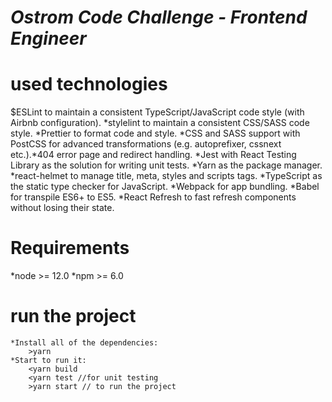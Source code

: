 # <em><b>Ostrom Code Challenge - Frontend Engineer</b></em>

# used technologies

$ESLint to maintain a consistent TypeScript/JavaScript code style (with Airbnb configuration).
*stylelint to maintain a consistent CSS/SASS code style.
*Prettier to format code and style.
*CSS and SASS support with PostCSS for advanced transformations (e.g. autoprefixer, cssnext etc.).*404 error page and redirect handling.
*Jest with React Testing Library as the solution for writing unit tests.
*Yarn as the package manager.
*react-helmet to manage title, meta, styles and scripts tags.
*TypeScript as the static type checker for JavaScript.
*Webpack for app bundling.
*Babel for transpile ES6+ to ES5.
\*React Refresh to fast refresh components without losing their state.

# Requirements

*node >= 12.0
*npm >= 6.0

# run the project

    *Install all of the dependencies:
        >yarn
    *Start to run it:
        <yarn build
        <yarn test //for unit testing
        >yarn start // to run the project
